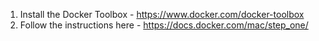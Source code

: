 1) Install the Docker Toolbox - https://www.docker.com/docker-toolbox
2) Follow the instructions here - https://docs.docker.com/mac/step_one/
